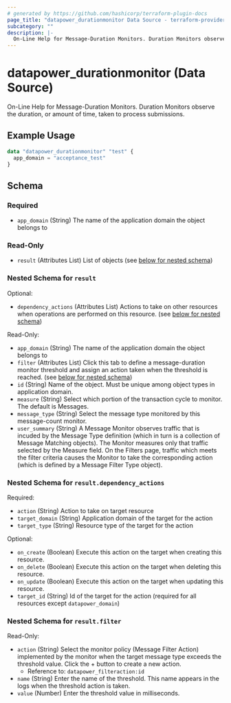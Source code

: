 ```yaml
---
# generated by https://github.com/hashicorp/terraform-plugin-docs
page_title: "datapower_durationmonitor Data Source - terraform-provider-datapower"
subcategory: ""
description: |-
  On-Line Help for Message-Duration Monitors. Duration Monitors observe the duration, or amount of time, taken to process submissions.
---
```


# datapower_durationmonitor (Data Source)

On-Line Help for Message-Duration Monitors. Duration Monitors observe the duration, or amount of time, taken to process submissions.

## Example Usage

```terraform
data "datapower_durationmonitor" "test" {
  app_domain = "acceptance_test"
}
```

<!-- schema generated by tfplugindocs -->
## Schema

### Required

- `app_domain` (String) The name of the application domain the object belongs to

### Read-Only

- `result` (Attributes List) List of objects (see [below for nested schema](#nestedatt--result))

<a id="nestedatt--result"></a>
### Nested Schema for `result`

Optional:

- `dependency_actions` (Attributes List) Actions to take on other resources when operations are performed on this resource. (see [below for nested schema](#nestedatt--result--dependency_actions))

Read-Only:

- `app_domain` (String) The name of the application domain the object belongs to
- `filter` (Attributes List) Click this tab to define a message-duration monitor threshold and assign an action taken when the threshold is reached. (see [below for nested schema](#nestedatt--result--filter))
- `id` (String) Name of the object. Must be unique among object types in application domain.
- `measure` (String) Select which portion of the transaction cycle to monitor. The default is Messages.
- `message_type` (String) Select the message type monitored by this message-count monitor.
- `user_summary` (String) A Message Monitor observes traffic that is incuded by the Message Type definition (which in turn is a collection of Message Matching objects). The Monitor measures only that traffic selected by the Measure field. On the Filters page, traffic which meets the filter criteria causes the Monitor to take the corresponding action (which is defined by a Message Filter Type object).

<a id="nestedatt--result--dependency_actions"></a>
### Nested Schema for `result.dependency_actions`

Required:

- `action` (String) Action to take on target resource
- `target_domain` (String) Application domain of the target for the action
- `target_type` (String) Resource type of the target for the action

Optional:

- `on_create` (Boolean) Execute this action on the target when creating this resource.
- `on_delete` (Boolean) Execute this action on the target when deleting this resource.
- `on_update` (Boolean) Execute this action on the target when updating this resource.
- `target_id` (String) Id of the target for the action (required for all resources except `datapower_domain`)


<a id="nestedatt--result--filter"></a>
### Nested Schema for `result.filter`

Read-Only:

- `action` (String) Select the monitor policy (Message Filter Action) implemented by the monitor when the target message type exceeds the threshold value. Click the + button to create a new action.
  - Reference to: `datapower_filteraction:id`
- `name` (String) Enter the name of the threshold. This name appears in the logs when the threshold action is taken.
- `value` (Number) Enter the threshold value in milliseconds.
